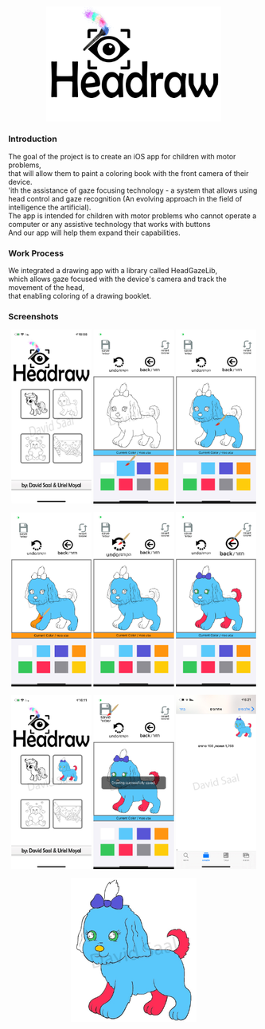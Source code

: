 <p align="center">
<img src="Images/logo.png" alt="logo" width="70%"/>
</p>

### Introduction
The goal of the project is to create an iOS app for children with motor problems,<br>
that will allow them to paint a coloring book with the front camera of their device.<br>
'ith the assistance of gaze focusing technology - a system that allows using head control and gaze recognition (An evolving approach in the field of intelligence the artificial).<br>
The app is intended for children with motor problems who cannot operate a computer or any assistive technology that works with buttons<br>
And our app will help them expand their capabilities.

### Work Process
We integrated a drawing app with a library called HeadGazeLib,<br>
which allows gaze focused with the device's camera and track the movement of the head,<br>
that enabling coloring of a drawing booklet.

### Screenshots
<p align="center">
<img src="Images/1.jpg" alt="Home screen" width="32%"/>
<img src="Images/3.jpg" alt="Choose color" width="32%"/>
<img src="Images/4.jpg" alt="Choose color" width="32%"/>
</p>
<p align="center">
<img src="Images/5.jpg" alt="Back button" width="32%"/>
<img src="Images/6.jpg" alt="Back button" width="32%"/>
<img src="Images/7.jpg" alt="Undo button" width="32%"/>

</p>
<p align="center">
<img src="Images/8.jpg" alt="Gallery saved example" width="32%"/>
<img src="Images/9.jpg" alt="Final Painting" width="32%"/>
<img src="Images/10.jpg" alt="Reset painting" width="32%"/>
</p>
<p align="center">
<img src="Images/11.jpg" alt="Drawing example" width="50%"/>
</p>